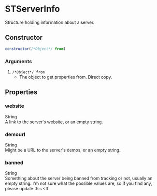 # STServerInfo
Structure holding information about a server.

## Constructor
```js
constructor(/*Object*/ from)
```
### Arguments
1. `/*Object*/ from`
	* The object to get properties from. Direct copy.

## Properties
### website
String<br/>
A link to the server's website, or an empty string.
### demourl
String<br/>
Might be a URL to the server's demos, or an empty string.
### banned
String<br/>
Something about the server being banned from tracking or not, usually an empty string. I'm not sure what the possible values are, so if you find any, please update this <3
